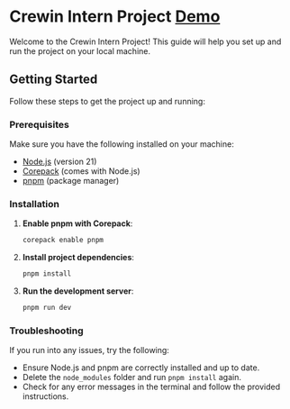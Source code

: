 # Crewin Intern Project [Demo](https://crewin.bdinc.dev)

Welcome to the Crewin Intern Project! This guide will help you set up and run the project on your local machine.

## Getting Started

Follow these steps to get the project up and running:

### Prerequisites

Make sure you have the following installed on your machine:

- [Node.js](https://nodejs.org/) (version 21)
- [Corepack](https://nodejs.org/api/corepack.html) (comes with Node.js)
- [pnpm](https://pnpm.io/) (package manager)

### Installation

1. **Enable pnpm with Corepack**:
    ```sh
    corepack enable pnpm
    ```

2. **Install project dependencies**:
    ```sh
    pnpm install
    ```

3. **Run the development server**:
    ```sh
    pnpm run dev
    ```

### Troubleshooting

If you run into any issues, try the following:

- Ensure Node.js and pnpm are correctly installed and up to date.
- Delete the `node_modules` folder and run `pnpm install` again.
- Check for any error messages in the terminal and follow the provided instructions.